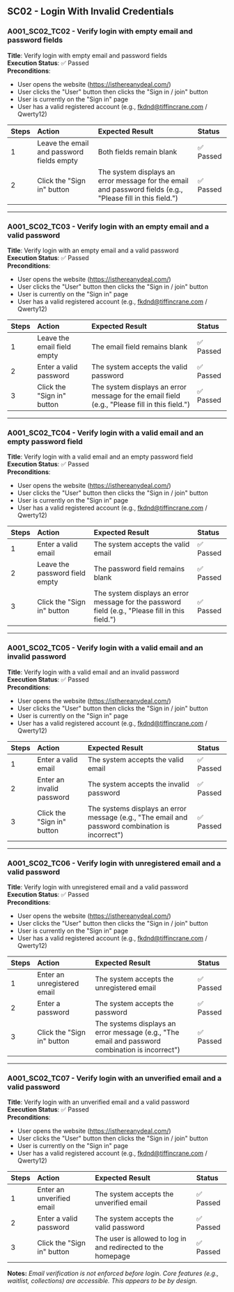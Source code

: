 ## SC02 - Login With Invalid Credentials

### A001_SC02_TC02 - Verify login with empty email and password fields
**Title**: Verify login with empty email and password fields <br>
**Execution Status**: ✅ Passed <br>
**Preconditions**: 
- User opens the website (https://isthereanydeal.com/)
- User clicks the "User" button then clicks the "Sign in / join" button
- User is currently on the "Sign in" page
- User has a valid registered account (e.g., fkdnd@tiffincrane.com / Qwerty12)

| Steps | Action | Expected Result | Status |
| :--- | :--- | :--- |:--- |
| 1 | Leave the email and password fields empty | Both fields remain blank  | ✅ Passed |
| 2 | Click the "Sign in" button | The system displays an error message for the email and password fields (e.g., "Please fill in this field.") | ✅ Passed |

---

### A001_SC02_TC03 - Verify login with an empty email and a valid password
**Title**: Verify login with an empty email and a valid password <br>
**Execution Status**: ✅ Passed <br>
**Preconditions**: 
- User opens the website (https://isthereanydeal.com/)
- User clicks the "User" button then clicks the "Sign in / join" button
- User is currently on the "Sign in" page
- User has a valid registered account (e.g., fkdnd@tiffincrane.com / Qwerty12)

| Steps | Action | Expected Result | Status |
| :--- | :--- | :--- |:--- |
| 1 | Leave the email field empty | The email field remains blank  | ✅ Passed |
| 2 | Enter a valid password | The system accepts the valid password | ✅ Passed |
| 3 | Click the "Sign in" button | The system displays an error message for the email field (e.g., "Please fill in this field.") | ✅ Passed |

---

### A001_SC02_TC04 - Verify login with a valid email and an empty password field
**Title**: Verify login with a valid email and an empty password field <br>
**Execution Status**: ✅ Passed <br>
**Preconditions**: 
- User opens the website (https://isthereanydeal.com/)
- User clicks the "User" button then clicks the "Sign in / join" button
- User is currently on the "Sign in" page
- User has a valid registered account (e.g., fkdnd@tiffincrane.com / Qwerty12)

| Steps | Action | Expected Result | Status |
| :--- | :--- | :--- |:--- |
| 1 | Enter a valid email | The system accepts the valid email  | ✅ Passed |
| 2 | Leave the password field empty | The password field remains blank  | ✅ Passed |
| 3 | Click the "Sign in" button | The system displays an error message for the password field (e.g., "Please fill in this field.") | ✅ Passed |

---

### A001_SC02_TC05 - Verify login with a valid email and an invalid password
**Title**: Verify login with a valid email and an invalid password <br>
**Execution Status**: ✅ Passed <br>
**Preconditions**: 
- User opens the website (https://isthereanydeal.com/)
- User clicks the "User" button then clicks the "Sign in / join" button
- User is currently on the "Sign in" page
- User has a valid registered account (e.g., fkdnd@tiffincrane.com / Qwerty12)

| Steps | Action | Expected Result | Status |
| :--- | :--- | :--- |:--- |
| 1 | Enter a valid email | The system accepts the valid email  | ✅ Passed |
| 2 | Enter an invalid password| The system accepts the invalid password  | ✅ Passed |
| 3 | Click the "Sign in" button | The systems displays an error message (e.g., "The email and password combination is incorrect") | ✅ Passed |

---

### A001_SC02_TC06 - Verify login with unregistered email and a valid password
**Title**: Verify login with unregistered email and a valid password <br>
**Execution Status**: ✅ Passed <br>
**Preconditions**: 
- User opens the website (https://isthereanydeal.com/)
- User clicks the "User" button then clicks the "Sign in / join" button
- User is currently on the "Sign in" page
- User has a valid registered account (e.g., fkdnd@tiffincrane.com / Qwerty12)

| Steps | Action | Expected Result | Status |
| :--- | :--- | :--- |:--- |
| 1 | Enter an unregistered email  | The system accepts the unregistered email  | ✅ Passed |
| 2 | Enter a password| The system accepts the password  | ✅ Passed |
| 3 | Click the "Sign in" button | The systems displays an error message (e.g., "The email and password combination is incorrect") | ✅ Passed |

---

### A001_SC02_TC07 - Verify login with an unverified email and a valid password
**Title**: Verify login with an unverified email and a valid password<br>
**Execution Status**: ✅ Passed <br>
**Preconditions**: 
- User opens the website (https://isthereanydeal.com/)
- User clicks the "User" button then clicks the "Sign in / join" button
- User is currently on the "Sign in" page
- User has a valid registered account (e.g., fkdnd@tiffincrane.com / Qwerty12)

| Steps | Action | Expected Result | Status |
| :--- | :--- | :--- |:--- |
| 1 | Enter an unverified email  | The system accepts the unverified email  | ✅ Passed |
| 2 | Enter a valid password | The system accepts the valid password  | ✅ Passed |
| 3 | Click the "Sign in" button | The user is allowed to log in and redirected to the homepage | ✅ Passed |

**Notes:** *Email verification is not enforced before login. Core features (e.g., waitlist, collections) are accessible. This appears to be by design.*


